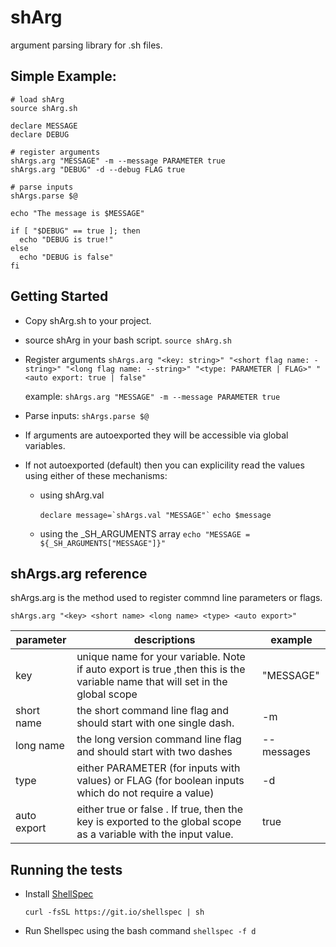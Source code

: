 # shArg
argument parsing library for .sh files.

## Simple Example:

```shell
# load shArg
source shArg.sh

declare MESSAGE
declare DEBUG

# register arguments
shArgs.arg "MESSAGE" -m --message PARAMETER true
shArgs.arg "DEBUG" -d --debug FLAG true

# parse inputs
shArgs.parse $@

echo "The message is $MESSAGE"

if [ "$DEBUG" == true ]; then
  echo "DEBUG is true!"
else
  echo "DEBUG is false"
fi
```


## Getting Started

* Copy shArg.sh to your project.
* source shArg in your bash script.
  ```source shArg.sh```
* Register arguments
  ```shArgs.arg "<key: string>" "<short flag name: -string>" "<long flag name: --string>" "<type: PARAMETER | FLAG>" "<auto export: true | false"```

  example: ```shArgs.arg "MESSAGE" -m --message PARAMETER true```

* Parse inputs: ```shArgs.parse $@```

 * If arguments are autoexported they will be accessible via global variables.
*  If not autoexported (default) then you can explicility read the values using either of these mechanisms:

    * using shArg.val

      ``` declare message=`shArgs.val "MESSAGE"` ```
      ``` echo $message ```

    * using the _SH_ARGUMENTS array
      ``` echo "MESSAGE = ${_SH_ARGUMENTS["MESSAGE"]}" ```

## shArgs.arg reference
shArgs.arg is the method used to register commnd line parameters or flags.

  ```shArgs.arg "<key> <short name> <long name> <type> <auto export>"```

|parameter| descriptions| example|
----------|-------------|--------|
| key | unique name for your variable. Note if auto export is true ,then this is the variable name that will set in the global scope| "MESSAGE"
| short name | the short command line flag and should start with one single dash.| -m
| long name | the long version command line flag and should start with two dashes | --messages
|type| either PARAMETER (for inputs with values) or FLAG (for boolean inputs which do not require a value) | -d
|auto export| either true or false . If true, then the key is exported to the global scope as a variable with the input value.| true

## Running the tests

* Install [ShellSpec](https://github.com/shellspec/shellspec#installation)
  
  ```curl -fsSL https://git.io/shellspec | sh```

* Run Shellspec using the bash command ```shellspec -f d```